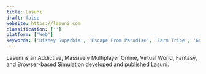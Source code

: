 ```yaml
---
title: Lasuni
draft: false 
website: https://lasuni.com
classification: ['']
platform: ['Web']
keywords: ['Disney Superbia', 'Escape From Paradise', 'Farm Tribe', 'Gaia Online', 'GoJiyo', 'InWorldz', 'Movie Star Planet', 'My Sunny Resort', 'My Tribe', 'MySims Kingdom', 'Second Life', 'Smeet', 'Social Girl', 'Stardoll', 'SuperSecret', 'The Island: Castaway 2', 'The Sims Castaway Stories', 'Virtual Villagers', 'Wild Tribe', 'Yoville (YoWorld)', 'Zwinky']
---
```

Lasuni is an Addictive, Massively Multiplayer Online, Virtual World, Fantasy, and Browser-based Simulation developed and published Lasuni.